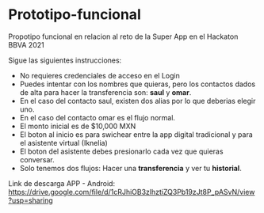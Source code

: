 # Prototipo-funcional
Propotipo funcional en relacion al reto de la Super App en el Hackaton BBVA 2021

Sigue las siguientes instrucciones: 
* No requieres credenciales de acceso en el Login
* Puedes intentar con los nombres que quieras, pero los contactos dados de alta para hacer la transferencia son: **saul** y **omar**.
* En el caso del contacto saul, existen dos alias por lo que deberias elegir uno.
* En el caso del contacto omar es el flujo normal.
* El monto inicial es de $10,000 MXN
* El boton al inicio es para swichear entre la app digital tradicional y para el asistente virtual (Iknelia)
* El boton del asistente debes presionarlo cada vez que quieras conversar.
* Solo tenemos dos flujos: Hacer una **transferencia** y ver tu **historial**.

Link de descarga APP - Android: 
https://drive.google.com/file/d/1cRJhiOB3zlhztiZQ3Pb19zJt8P_pASvN/view?usp=sharing

